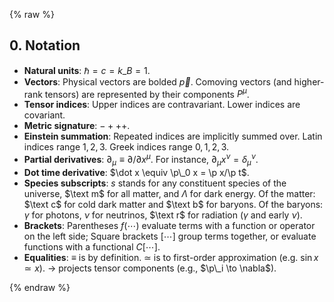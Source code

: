 {% raw %} 

<section markdown="1">

## 0. Notation
 
- **Natural units**: $\hbar = c = k\_B = 1$. 
- **Vectors**: Physical vectors are bolded $\vec p$. Comoving vectors (and higher-rank tensors) are represented by their components $P^\mu$.
- **Tensor indices**: Upper indices are contravariant. Lower indices are covariant.
- **Metric signature**: ${-} {+} {+} {+}$.
- **Einstein summation**: Repeated indices are implicitly summed over. Latin indices range $1,2,3$. Greek indices range $0,1,2,3$.
- **Partial derivatives**: $\partial_\mu \equiv \partial/\partial x^\mu$. For instance, $\partial_\mu x^\nu = \delta_\mu^\nu$.
- **Dot time derivative**: $\dot x \equiv \p\_0 x = \p x/\p t$.
- **Species subscripts**: $s$ stands for any constituent species of the universe,
$\text m$ for all matter, and $\Lambda$ for dark energy. 
Of the matter: $\text c$ for cold dark matter and $\text b$ for baryons.
Of the baryons: $\gamma$ for photons, $\nu$ for neutrinos, $\text r$ for radiation ($\gamma$ and early $\nu$).
- **Brackets**: Parentheses $f(\cdots)$ evaluate terms with a function or operator on the left side; Square brackets $[\cdots]$ group terms together, or evaluate functions with a functional $C[\cdots]$.
- **Equalities**: $\equiv$ is by definition. $\simeq$ is to first-order approximation (e.g. $\sin x\simeq x$). $\to$ projects tensor components (e.g., $\p\_i \to \nabla$).

</section>

{% endraw %}
